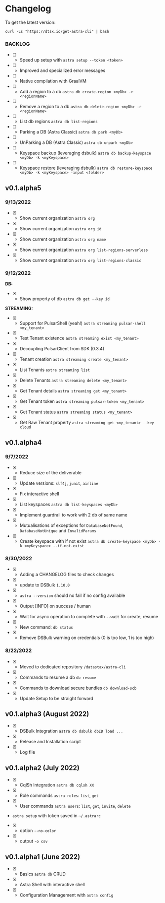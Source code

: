 # Changelog

To get the latest version:
```
curl -Ls "https://dtsx.io/get-astra-cli" | bash
```

### BACKLOG

- [ ] - Speed up setup with `astra setup --token <token>`
- [ ] - Improved and specialized error messages
- [ ] - Native compilation with GraalVM
 
- [ ] - Add a region to a db `astra db create-region <myDb> -r <regionName>`
- [ ] - Remove a region to a db `astra db delete-region <myDb> -r <regionName>`
- [ ] - List db regions `astra db list-regions`
- [ ] - Parking a DB (Astra Classic) `astra db park <myDb>`
- [ ] - UnParking a DB (Astra Classic) `astra db unpark <myDb>`
- [ ] - Keyspace backup (leveraging dsbulk) `astra db backup-keyspace <myDb> -k <myKeyspace>`
- [ ] - Keyspace restore (leveraging dsbulk) `astra db restore-keyspace <myDb> -k <myKeyspace> -input <folder>`


## v0.1.alpha5

### 9/13/2022
- [x] - Show current organization `astra org`
- [x] - Show current organization `astra org id`
- [x] - Show current organization `astra org name`
- [x] - Show current organization `astra org list-regions-serverless`
- [x] - Show current organization `astra org list-regions-classic`

### 9/12/2022

**DB:**
- [x] - Show property of db `astra db get --key id`

**STREAMING:**
- [x] - Support for PulsarShell (yeah!) `astra streaming pulsar-shell <my_tenant>`
- [x] - Test Tenant existence `astra streaming exist <my_tenant>`
- [x] - Decoupling PulsarClient from SDK (0.3.4)
- [x] - Tenant creation `astra streaming create <my_tenant>`
- [x] - List Tenants `astra streaming list`
- [x] - Delete Tenants `astra streaming delete <my_tenant>`
- [x] - Get Tenant details `astra streaming get <my_tenant>`
- [x] - Get Tenant token `astra streaming pulsar-token <my_tenant>`
- [x] - Get Tenant status `astra streaming status <my_tenant> `
- [x] - Get Raw Tenant property `astra streaming get <my_tenant> --key cloud`


## v0.1.alpha4

### 9/7/2022
- [x] - Reduce size of the deliverable
- [X] - Update versions: `slf4j`, `junit`, `airline`
- [X] - Fix interactive shell
- [X] - List keyspaces `astra db list-keyspaces <myDb>`
- [X] - Implement guardrail to work with 2 db of same name
- [X] - Mutualisations of exceptions for `DatabaseNotFound`, `DatabaseNotUnique` and `InvalidParams`
- [X] - Create keyspace with if not exist `astra db create-keyspace <myDb> -k <myKeyspace> --if-not-exist`

### 8/30/2022
- [X] - Adding a CHANGELOG files to check changes
- [x] - update to DSBulk `1.10.0`
- [x] - `astra --version` should no fail if no config available
- [X] - Output [INFO] on success / human
- [X] - Wait for async operation to complete with `--wait` for create, resume
- [X] - New command: `db status`
- [X] - Remove DSBulk warning on credentials (0 is too low, 1 is too high)
 
###  8/22/2022
- [X] - Moved to dedicated repository `/datastax/astra-cli`
- [X] - Commands to resume a db `db resume`
- [X] - Commands to download secure bundles `db download-scb`
- [X] - Update Setup to be straight forward

## v0.1.alpha3 (August 2022)
- [X] - DSBulk Integration `astra db dsbulk dbID load ...`
- [X] - Release and Installation script
- [X] - Log file

## v0.1.alpha2 (July 2022)
- [X] - CqlSh Integration `astra db cqlsh XX`
- [X] - Role commands `astra roles`: `list`, `get`
- [X] - User commands `astra users`: `list`, `get`, `invite`, `delete`
- `astra setup` with token saved in `~/.astrarc`
- [X] - option `--no-color`
- [X] - output `-o csv`

## v0.1.alpha1 (June 2022)
- [X] - Basics `astra db` CRUD
- [X] - Astra Shell with interactive shell
- [X] - Configuration Management with `astra config`
